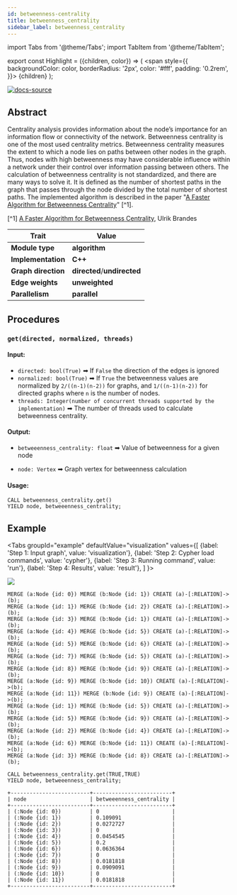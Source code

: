 ```yaml
---
id: betweenness-centrality
title: betweenness_centrality
sidebar_label: betweenness_centrality
---
```


import Tabs from '@theme/Tabs'; 
import TabItem from '@theme/TabItem';

export const Highlight = ({children, color}) => (
  <span
    style={{
      backgroundColor: color,
      borderRadius: '2px',
      color: '#fff',
      padding: '0.2rem',
    }}>
    {children}
  </span>
);

[![docs-source](https://img.shields.io/badge/source-betweenness_centrality-FB6E00?logo=github&style=for-the-badge)](https://github.com/memgraph/mage/blob/main/cpp/betweenness_centrality_module/betweenness_centrality_module.cpp)


## Abstract

Centrality analysis provides information about the node’s importance for an information flow or connectivity of the network. Betweenness centrality is one of the most used centrality metrics. Betweenness centrality measures the extent to which a node lies on paths between other nodes in the graph. Thus, nodes with high betweenness may have considerable influence within a network under their control over information passing between others. The calculation of betweenness centrality is not standardized, and there are many ways to solve it. It is defined as the number of shortest paths in the graph that passes through the node divided by the total number of shortest paths. The implemented algorithm is described in the paper "[A Faster Algorithm for Betweenness Centrality](http://www.uvm.edu/pdodds/research/papers/others/2001/brandes2001a.pdf)" [^1].

[^1] [A Faster Algorithm for Betweenness Centrality](http://www.uvm.edu/pdodds/research/papers/others/2001/brandes2001a.pdf), Ulrik Brandes

| Trait               | Value                                                 |
| ------------------- | ----------------------------------------------------- |
| **Module type**     | <Highlight color="#FB6E00">**algorithm**</Highlight>  |
| **Implementation**  | <Highlight color="#FB6E00">**C++**</Highlight>        |
| **Graph direction** | <Highlight color="#FB6E00">**directed**</Highlight>/<Highlight color="#FB6E00">**undirected**</Highlight>  |
| **Edge weights**    | <Highlight color="#FB6E00">**unweighted**</Highlight> |
| **Parallelism**     | <Highlight color="#FB6E00">**parallel**</Highlight> |

## Procedures

### `get(directed, normalized, threads)`

#### Input:

* `directed: bool(True)` ➡ If `False` the direction of the edges is ignored 
* `normalized: bool(True)` ➡  If `True` the betweenness values are normalized by `2/((n-1)(n-2))` for graphs, and `1/((n-1)(n-2))` for directed graphs where `n` is the number of nodes.
* `threads: Integer(number of concurrent threads supported by the implementation)` ➡  The number of threads used to calculate betweenness centrality.


#### Output:

* `betweeenness_centrality: float` ➡ Value of betweenness for a given node

* `node: Vertex` ➡ Graph vertex for betweenness calculation

#### Usage:
```cypher
CALL betweenness_centrality.get()
YIELD node, betweeenness_centrality;
```

## Example

<Tabs
  groupId="example"
  defaultValue="visualization"
  values={[
    {label: 'Step 1: Input graph', value: 'visualization'},
    {label: 'Step 2: Cypher load commands', value: 'cypher'},
    {label: 'Step 3: Running command', value: 'run'},
    {label: 'Step 4: Results', value: 'result'},
  ]
}>
  <TabItem value="visualization">

  <img src="https://i.imgur.com/IFIQoJ2.png"/>

  </TabItem>


  <TabItem value="cypher">

```cypher
MERGE (a:Node {id: 0}) MERGE (b:Node {id: 1}) CREATE (a)-[:RELATION]->(b);
MERGE (a:Node {id: 1}) MERGE (b:Node {id: 2}) CREATE (a)-[:RELATION]->(b);     
MERGE (a:Node {id: 3}) MERGE (b:Node {id: 1}) CREATE (a)-[:RELATION]->(b); 
MERGE (a:Node {id: 4}) MERGE (b:Node {id: 5}) CREATE (a)-[:RELATION]->(b);
MERGE (a:Node {id: 5}) MERGE (b:Node {id: 6}) CREATE (a)-[:RELATION]->(b);     
MERGE (a:Node {id: 7}) MERGE (b:Node {id: 5}) CREATE (a)-[:RELATION]->(b); 
MERGE (a:Node {id: 8}) MERGE (b:Node {id: 9}) CREATE (a)-[:RELATION]->(b);
MERGE (a:Node {id: 9}) MERGE (b:Node {id: 10}) CREATE (a)-[:RELATION]->(b);     
MERGE (a:Node {id: 11}) MERGE (b:Node {id: 9}) CREATE (a)-[:RELATION]->(b);    
MERGE (a:Node {id: 1}) MERGE (b:Node {id: 5}) CREATE (a)-[:RELATION]->(b);
MERGE (a:Node {id: 5}) MERGE (b:Node {id: 9}) CREATE (a)-[:RELATION]->(b); 
MERGE (a:Node {id: 2}) MERGE (b:Node {id: 4}) CREATE (a)-[:RELATION]->(b);
MERGE (a:Node {id: 6}) MERGE (b:Node {id: 11}) CREATE (a)-[:RELATION]->(b);
MERGE (a:Node {id: 3}) MERGE (b:Node {id: 8}) CREATE (a)-[:RELATION]->(b);      
```

  </TabItem>

  <TabItem value="run">

```cypher
CALL betweenness_centrality.get(TRUE,TRUE)
YIELD node, betweeenness_centrality;
```

  </TabItem>


  <TabItem value="result">

```plaintext
+-------------------------+-------------------------+
| node                    | betweeenness_centrality |
+-------------------------+-------------------------+
| (:Node {id: 0})         | 0                       |
| (:Node {id: 1})         | 0.109091                |
| (:Node {id: 2})         | 0.0272727               |
| (:Node {id: 3})         | 0                       |
| (:Node {id: 4})         | 0.0454545               |
| (:Node {id: 5})         | 0.2                     |
| (:Node {id: 6})         | 0.0636364               |
| (:Node {id: 7})         | 0                       |
| (:Node {id: 8})         | 0.0181818               |
| (:Node {id: 9})         | 0.0909091               |
| (:Node {id: 10})        | 0                       |
| (:Node {id: 11})        | 0.0181818               |
+-------------------------+-------------------------+
```

  </TabItem>

</Tabs>
